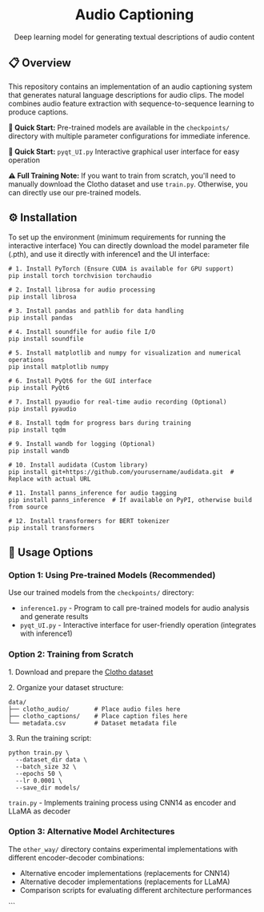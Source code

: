 
<!DOCTYPE html>
<html>

</head>
<body>

<h1 align="center">Audio Captioning</h1>
<p align="center">Deep learning model for generating textual descriptions of audio content</p>

<h2>📋 Overview</h2>
<p>This repository contains an implementation of an audio captioning system that generates natural language descriptions for audio clips. The model combines audio feature extraction with sequence-to-sequence learning to produce captions.</p>

<div class="note">
    <p><strong>🚀 Quick Start:</strong> Pre-trained models are available in the <code>checkpoints/</code> directory with multiple parameter configurations for immediate inference.</p>
</div>
<div class="note">
    <p><strong>🚀 Quick Start:</strong> <code>pyqt_UI.py</code> Interactive graphical user interface for easy operation</p>
</div>
<div class="warning">
    <p><strong>⚠️ Full Training Note:</strong> If you want to train from scratch, you'll need to manually download the Clotho dataset and use <code>train.py</code>. Otherwise, you can directly use our pre-trained models.</p>
</div>


<h2>⚙️ Installation</h2>
<p>To set up the environment (minimum requirements for running the interactive interface) You can directly download the model parameter file (.pth), and use it directly with inference1 and the UI interface:</p>

<pre><code># 1. Install PyTorch (Ensure CUDA is available for GPU support)
pip install torch torchvision torchaudio

# 2. Install librosa for audio processing
pip install librosa

# 3. Install pandas and pathlib for data handling
pip install pandas

# 4. Install soundfile for audio file I/O
pip install soundfile

# 5. Install matplotlib and numpy for visualization and numerical operations
pip install matplotlib numpy

# 6. Install PyQt6 for the GUI interface
pip install PyQt6

# 7. Install pyaudio for real-time audio recording (Optional)
pip install pyaudio

# 8. Install tqdm for progress bars during training
pip install tqdm

# 9. Install wandb for logging (Optional)
pip install wandb

# 10. Install audidata (Custom library)
pip install git+https://github.com/yourusername/audidata.git  # Replace with actual URL

# 11. Install panns_inference for audio tagging
pip install panns_inference  # If available on PyPI, otherwise build from source

# 12. Install transformers for BERT tokenizer
pip install transformers</code></pre>

<h2>🚀 Usage Options</h2>

<h3>Option 1: Using Pre-trained Models (Recommended)</h3>
<p>Use our trained models from the <code>checkpoints/</code> directory:</p>
<ul>
    <li><code>inference1.py</code> - Program to call pre-trained models for audio analysis and generate results</li>
    <li><code>pyqt_UI.py</code> - Interactive interface for user-friendly operation (integrates with inference1)</li>
</ul>


<h3>Option 2: Training from Scratch</h3>
<p>1. Download and prepare the <a href="https://zenodo.org/record/3490684" target="_blank">Clotho dataset</a></p>
<p>2. Organize your dataset structure:</p>
<pre><code>data/
├── clotho_audio/       # Place audio files here
├── clotho_captions/    # Place caption files here
└── metadata.csv        # Dataset metadata file</code></pre>
<p>3. Run the training script:</p>
<pre><code>python train.py \
  --dataset_dir data \
  --batch_size 32 \
  --epochs 50 \
  --lr 0.0001 \
  --save_dir models/</code></pre>
<p><code>train.py</code> - Implements training process using CNN14 as encoder and LLaMA as decoder</p>


<h3>Option 3: Alternative Model Architectures</h3>
<p>The <code>other_way/</code> directory contains experimental implementations with different encoder-decoder combinations:</p>
<ul>
    <li>Alternative encoder implementations (replacements for CNN14)</li>
    <li>Alternative decoder implementations (replacements for LLaMA)</li>
    <li>Comparison scripts for evaluating different architecture performances</li>
</ul>


</body>
</html>
```
